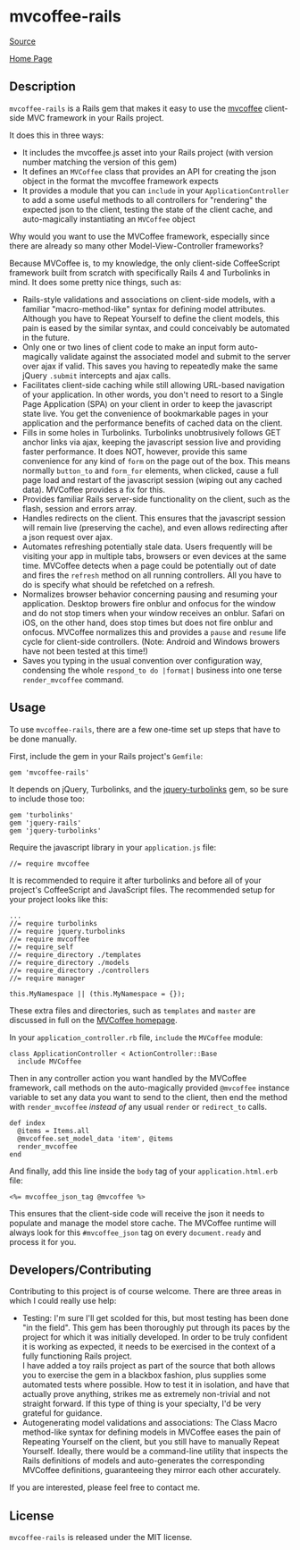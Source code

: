 # mvcoffee-rails

[Source](https://github.com/kirkbowers/mvcoffee-rails)

[Home Page](http://mvcoffee.org)

## Description

`mvcoffee-rails` is a Rails gem that makes it easy to use the 
[mvcoffee](https://github.com/kirkbowers/mvcoffee) client-side MVC framework in your
Rails project.

It does this in three ways:

* It includes the mvcoffee.js asset into your Rails project (with version number
matching the version of this gem)
* It defines an `MVCoffee` class that provides an API for creating the json object
in the format the mvcoffee framework expects
* It provides a module that you can `include` in your `ApplicationController` to add
a some useful methods to all controllers for "rendering" the expected json to the 
client, testing the state of the client cache, and auto-magically instantiating an
`MVCoffee` object

Why would you want to use the MVCoffee framework, especially since there are already
so many other Model-View-Controller frameworks?

Because MVCoffee is, to my knowledge, the only client-side CoffeeScript framework
built from scratch with specifically Rails 4 and Turbolinks in mind.  It does some
pretty nice things, such as:

* Rails-style validations and associations on client-side models, with a familiar
"macro-method-like" syntax for defining model attributes.  Although you have to Repeat
Yourself to define the client models, this pain is eased by the similar syntax, and
could conceivably be automated in the future.
* Only one or two lines of client code to make an input form auto-magically validate
against the associated model and submit to the server over ajax if valid.  This saves
you having to repeatedly make the same jQuery `.submit` intercepts and ajax calls.
* Facilitates client-side caching while still allowing URL-based navigation of your
application.  In other words, you don't need to resort to a Single Page 
Application (SPA) on your client in order to keep the javascript state live.  You get
the convenience of bookmarkable pages in your application and the performance benefits
of cached data on the client.
* Fills in some holes in Turbolinks.  Turbolinks unobtrusively follows GET anchor
links via ajax, keeping the javascript session live and providing faster performance.
It does NOT, however, provide this same convenience for any kind of `form` on the page
out of the box.  This means normally `button_to` and `form_for` elements, when clicked,
cause a full page load and restart of the javascript session (wiping out any cached
data).  MVCoffee provides a fix for this.
* Provides familiar Rails server-side functionality on the client, such as the flash,
session and errors array.
* Handles redirects on the client.  This ensures that the javascript session will 
remain live (preserving the cache), and even allows redirecting after a json request
over ajax.
* Automates refreshing potentially stale data.  Users frequently will be visiting your
app in multiple tabs, browsers or even devices at the same time.  MVCoffee detects 
when a page could be potentially out of date and fires the `refresh` method on all
running controllers.  All you have to do is specify what should be refetched on a 
refresh.
* Normalizes browser behavior concerning pausing and resuming your application.
Desktop browers fire onblur and onfocus for the window and do not stop timers when
your window receives an onblur.  Safari on iOS, on the other hand, does stop times but
does not fire onblur and onfocus.  MVCoffee normalizes this and provides a `pause` and
`resume` life cycle for client-side controllers.  (Note: Android and Windows browers
have not been tested at this time!)
* Saves you typing in the usual convention over configuration way, condensing the 
whole `respond_to do |format|` business into one terse `render_mvcoffee` command.

## Usage

To use `mvcoffee-rails`, there are a few one-time set up steps that have to be done
manually.

First, include the gem in your Rails project's `Gemfile`:

    gem 'mvcoffee-rails'
    
It depends on jQuery, Turbolinks, and the [jquery-turbolinks](https://github.com/kossnocorp/jquery.turbolinks) gem, so be sure to 
include those too:

    gem 'turbolinks'
    gem 'jquery-rails'
    gem 'jquery-turbolinks'

    
Require the javascript library in your `application.js` file:

    //= require mvcoffee
    
It is recommended to require it after turbolinks and before all of your project's 
CoffeeScript and JavaScript files.  The recommended setup for your project looks like
this:

    ...
    //= require turbolinks
    //= require jquery.turbolinks
    //= require mvcoffee
    //= require_self
    //= require_directory ./templates
    //= require_directory ./models
    //= require_directory ./controllers
    //= require manager

    this.MyNamespace || (this.MyNamespace = {});

These extra files and directories, such as `templates` and `master` are discussed in 
full on the [MVCoffee homepage](http://mvcoffee.org).

In your `application_controller.rb` file, `include` the `MVCoffee` module:

    class ApplicationController < ActionController::Base
      include MVCoffee

Then in any controller action you want handled by the MVCoffee framework, call
methods on the auto-magically provided `@mvcoffee` instance variable to set any data
you want to send to the client, then end the method with `render_mvcoffee` _instead of_
any usual `render` or `redirect_to` calls.

    def index
      @items = Items.all
      @mvcoffee.set_model_data 'item', @items
      render_mvcoffee
    end
    
And finally, add this line inside the `body` tag of your `application.html.erb` file:

    <%= mvcoffee_json_tag @mvcoffee %>

This ensures that the client-side code will receive the json it needs to populate and
manage the model store cache.  The MVCoffee runtime will always look for this 
`#mvcoffee_json` tag on every `document.ready` and process it for you.

## Developers/Contributing

Contributing to this project is of course welcome.  There are three areas in which I
could really use help:

* Testing:  I'm sure I'll get scolded for this, but most testing has been done "in the 
field".  This gem has been thoroughly put through its paces by the project for which it
was initially developed.  In order to be truly confident it is working as expected, it 
needs to be exercised in the context of a fully functioning Rails project.  
I have added a toy rails project as part of the source that
both allows you to exercise the gem in a blackbox fashion, plus supplies some automated
tests where possible.  How to test
it in isolation, and have that actually prove anything, strikes me as extremely
non-trivial and not straight forward.  If this type of thing is your specialty, I'd be
very grateful for guidance.
* Autogenerating model validations and associations:  The Class Macro method-like syntax for
defining models in MVCoffee eases the pain of Repeating Yourself on the client, but you
still have to manually Repeat Yourself.  Ideally, there would be a command-line utility
that inspects the Rails definitions of models and auto-generates the corresponding
MVCoffee definitions, guaranteeing they mirror each other accurately.

If you are interested, please feel free to contact me.

## License

`mvcoffee-rails` is released under the MIT license.  

